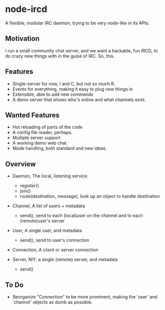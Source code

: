node-ircd
=========

A flexible, modular IRC daemon, trying to be very node-like in its APIs.

Motivation
----------

I run a small community chat server, and we want a hackable, fun IRCD, to do crazy new things with in the guise of IRC. So, this.

Features
--------

* Single-server for now, I and C, but not so much R.
* Events for everything, making it easy to plug new things in
* Extensible, able to add new commands
* A demo server that shows who's online and what channels exist.

Wanted Features
---------------

* Hot reloading of parts of the code
* A config file reader, perhaps.
* Multiple server support
* A working demo web chat.
* Mode handling, both standard and new ideas.

Overview
--------

* Daemon, The local, listening service
  * register()
  * join()
  * route(destination, message), look up an object to handle destination

* Channel, A list of users + metadata
  * send(), send to each (local)user on the channel and to each (remote)user's server

* User, A single user, and metadata
  * send(), send to user's connection

* Connection, A client or server connection
  
* Server, NIY, a single (remote) server, and metadata
  * send()

To Do
-----

* Reorganize "Connection" to be more prominent, making the 'user' and 'channel' objects as dumb as possible.
